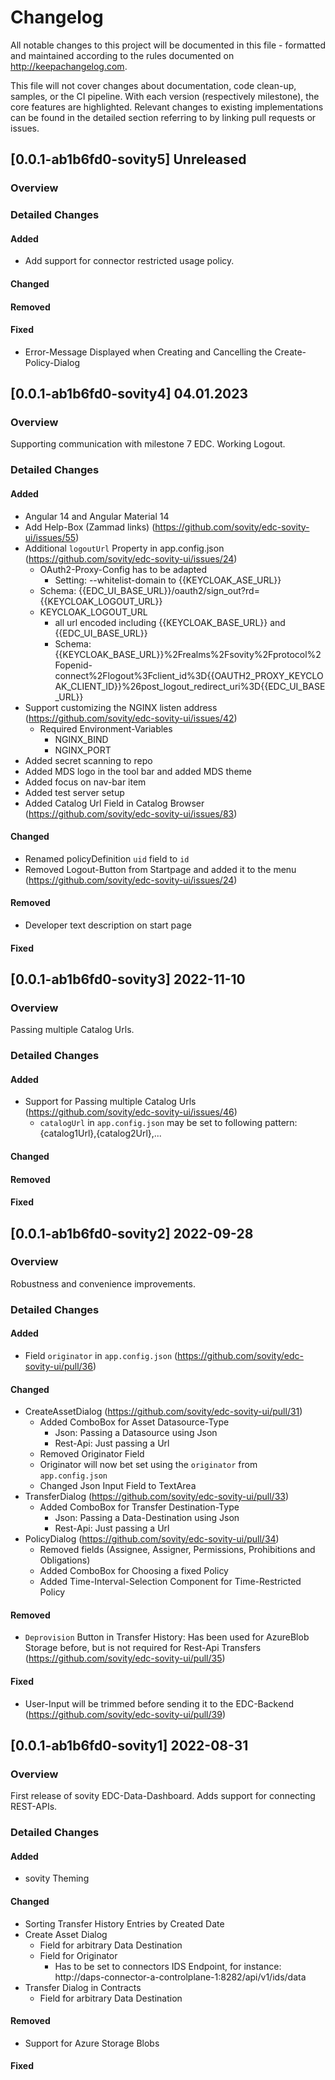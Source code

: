 # Changelog

All notable changes to this project will be documented in this file - formatted and maintained according to the rules
documented on <http://keepachangelog.com>.

This file will not cover changes about documentation, code clean-up, samples, or the CI pipeline. With each version
(respectively milestone), the core features are highlighted. Relevant changes to existing implementations can be found
in the detailed section referring to by linking pull requests or issues.

## [0.0.1-ab1b6fd0-sovity5] Unreleased

### Overview

### Detailed Changes

#### Added
- Add support for connector restricted usage policy. 

#### Changed

#### Removed

#### Fixed
- Error-Message Displayed when Creating and Cancelling the Create-Policy-Dialog

## [0.0.1-ab1b6fd0-sovity4] 04.01.2023

### Overview

Supporting communication with milestone 7 EDC. Working Logout.

### Detailed Changes

#### Added
- Angular 14 and Angular Material 14
- Add Help-Box (Zammad links) (https://github.com/sovity/edc-sovity-ui/issues/55)
- Additional `logoutUrl` Property in app.config.json (https://github.com/sovity/edc-sovity-ui/issues/24)
  - OAuth2-Proxy-Config has to be adapted
    - Setting: --whitelist-domain to {{KEYCLOAK_ASE_URL}}
  - Schema: {{EDC_UI_BASE_URL}}/oauth2/sign_out?rd={{KEYCLOAK_LOGOUT_URL}}
  - KEYCLOAK_LOGOUT_URL
    - all url encoded including {{KEYCLOAK_BASE_URL}} and {{EDC_UI_BASE_URL}}
    - Schema: {{KEYCLOAK_BASE_URL}}%2Frealms%2Fsovity%2Fprotocol%2Fopenid-connect%2Flogout%3Fclient_id%3D{{OAUTH2_PROXY_KEYCLOAK_CLIENT_ID}}%26post_logout_redirect_uri%3D{{EDC_UI_BASE_URL}}
- Support customizing the NGINX listen address (https://github.com/sovity/edc-sovity-ui/issues/42)
  - Required Environment-Variables
    - NGINX_BIND
    - NGINX_PORT
- Added secret scanning to repo
- Added MDS logo in the tool bar and added MDS theme
- Added focus on nav-bar item
- Added test server setup
- Added Catalog Url Field in Catalog Browser (https://github.com/sovity/edc-sovity-ui/issues/83)

#### Changed
- Renamed policyDefinition `uid` field to `id`
- Removed Logout-Button from Startpage and added it to the menu (https://github.com/sovity/edc-sovity-ui/issues/24)

#### Removed
- Developer text description on start page

#### Fixed

## [0.0.1-ab1b6fd0-sovity3] 2022-11-10

### Overview

Passing multiple Catalog Urls.

### Detailed Changes

#### Added
- Support for Passing multiple Catalog Urls (https://github.com/sovity/edc-sovity-ui/issues/46)
  - `catalogUrl` in `app.config.json` may be set to following pattern: {catalog1Url},{catalog2Url},...

#### Changed

#### Removed

#### Fixed

## [0.0.1-ab1b6fd0-sovity2] 2022-09-28

### Overview

Robustness and convenience improvements.

### Detailed Changes

#### Added

- Field `originator` in `app.config.json` (https://github.com/sovity/edc-sovity-ui/pull/36)

#### Changed

- CreateAssetDialog (https://github.com/sovity/edc-sovity-ui/pull/31)
  - Added ComboBox for Asset Datasource-Type
    - Json: Passing a Datasource using Json
    - Rest-Api: Just passing a Url
  - Removed Originator Field
  - Originator will now bet set using the `originator` from `app.config.json`
  - Changed Json Input Field to TextArea
- TransferDialog (https://github.com/sovity/edc-sovity-ui/pull/33)
  - Added ComboBox for Transfer Destination-Type
    - Json: Passing a Data-Destination using Json
    - Rest-Api: Just passing a Url
- PolicyDialog (https://github.com/sovity/edc-sovity-ui/pull/34)
  - Removed fields (Assignee, Assigner, Permissions, Prohibitions and Obligations)
  - Added ComboBox for Choosing a fixed Policy
  - Added Time-Interval-Selection Component for Time-Restricted Policy

#### Removed

- `Deprovision` Button in Transfer History: Has been used for AzureBlob Storage before, but is not required for Rest-Api Transfers (https://github.com/sovity/edc-sovity-ui/pull/35) 

#### Fixed

- User-Input will be trimmed before sending it to the EDC-Backend (https://github.com/sovity/edc-sovity-ui/pull/39)

## [0.0.1-ab1b6fd0-sovity1] 2022-08-31

### Overview

First release of sovity EDC-Data-Dashboard. Adds support for connecting REST-APIs.

### Detailed Changes

#### Added

- sovity Theming

#### Changed

- Sorting Transfer History Entries by Created Date
- Create Asset Dialog
    - Field for arbitrary Data Destination
    - Field for Originator
      - Has to be set to connectors IDS Endpoint, for instance: http://daps-connector-a-controlplane-1:8282/api/v1/ids/data
- Transfer Dialog in Contracts
  - Field for arbitrary Data Destination

#### Removed

- Support for Azure Storage Blobs

#### Fixed
